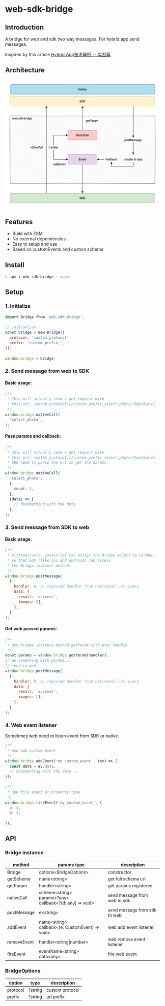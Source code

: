 # web-sdk-bridge
## Introduction
A bridge for web and sdk two way messages. For hybrid app send messages.

Inspired by this article [Hybrid App技术解析 -- 实战篇](https://juejin.im/post/6844903648510607373)

## Architecture
![architecture](https://github.com/doubaozia/web-sdk-bridge/blob/main/architecture.png?raw=true)

## Features
- Build with ESM
- No external dependencies
- Easy to setup and use
- Based on customEvents and custom schema

## Install
```bash
> npm i web-sdk-bridge --save
```

## Setup
### 1. Initialize
```javascript
import Bridge from 'web-sdk-bridge';

// initianlize
const bridge = new Bridge({
  protocol: 'custom_protocol',
  prefix: 'custom_prefix_',
});

window.bridge = bridge;
```

### 2. Send message from web to SDK
#### Basic usage:
```javascript
/**
 * This will actually send a get request with
 * this url: custom_protocol://custom_prefix_select_photo/?handler=0.
 */ 
window.bridge.nativeCall(
  'select_photo',
);
```
#### Pass params and callback:
```javascript
/**
 * This will actually send a get request with
 * this url: custom_protocol://custom_prefix_select_photo/?handler=0.
 * SDK need to parse the url to get the params
 */ 
window.bridge.nativeCall(
  'select_photo',
  {
    count: 1,
  },
  (data) => {
    // dosomething with the data
  },
);
```

### 3. Send message from SDK to web
#### Basic usage:
```javascript
/**
 * Alternatively, javascript can assign the bridge object to window,
 * so that SDK (like ios and android) can access
 * the Bridge instance method.
 */
window.bridge.postMessage(
  {
    handler: 0, // required handler from nativeCall url query
    data: {
      result: 'success',
      images: [],
    },
  }
);
```
#### Get web passed params:
```javascript
/**
 * Use bridge instance method getParam with prev handler
 */
const params = window.bridge.getParam(handler);
// do something with params...
// send to web
window.bridge.postMessage(
  {
    handler: 0, // required handler from nativeCall url query
    data: {
      result: 'success',
      images: [],
    },
  }
);
```

### 4. Web event listener
Sometimes web need to listen event from SDK or native.
```javascript
/**
 * Web add custom event
 */
window.bridge.addEvent('my_custom_event', (ev) => {
  const data = ev.data;
  // dosomething with the data...
});

/**
 * SDK fire event at property time
 */
window.bridge.fireEvent('my_custom_event', {
  a: 1,
  b: 2,
  ...
});
```

## API
### Bridge instance
|method|params type|description|
|---|---|---|
|Bridge|options\<BridgeOptions>|constructor|
|getScheme|name\<string>|get full scheme url|
|getParam|handler\<string>|get params registered|
|nativeCall|scheme\<string><br>params\<?any><br>callback\<?(d: any) => void>|send message from web to sdk|
|postMessage|e\<string>|send message from sdk to web|
|addEvent|name\<string><br>callback\<(e: CustomEvent) => void>|web add event listener|
|removeEvent|handler\<string\|number>|web remove event listener|
|fireEvent|eventName\<string><br>data\<any>|fire web event|

### BridgeOptions
|option|type|description|
|---|---|---|
|protocol|?string|custom protocol|
|prefix|?string|url prefix|
